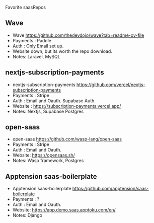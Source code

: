 Favorite saasRepos

## Wave
- Wave https://github.com/thedevdojo/wave?tab=readme-ov-file
- Payments : Paddle
- Auth : Only Email set up. 
- Website down, but its worth the repo download.
- Notes: Laravel, MySQL

## nextjs-subscription-payments
- nextjs-subscription-payments https://github.com/vercel/nextjs-subscription-payments
- Payments : Stripe
- Auth : Email and Oauth. Supabase Auth.
- Website : https://subscription-payments.vercel.app/
- Notes: Nextjs, Supabase Postgres

## open-saas
- open-saas https://github.com/wasp-lang/open-saas
- Payments : Stripe
- Auth : Email and Oauth.
- Website: https://opensaas.sh/
- Notes: Wasp framework, Postgres

## Apptension saas-boilerplate
- Apptension saas-boilerplate https://github.com/apptension/saas-boilerplate
- Payments : ?
- Auth : Email and Oauth.
- Website: https://app.demo.saas.apptoku.com/en/
- Notes: Django
